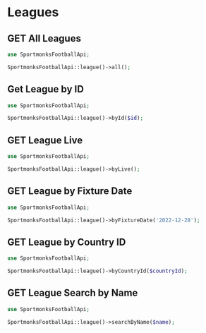 # Leagues

## GET All Leagues

```php
use SportmonksFootballApi;

SportmonksFootballApi::league()->all();
```

## Get League by ID

```php
use SportmonksFootballApi;

SportmonksFootballApi::league()->byId($id);
```

## GET League Live

```php
use SportmonksFootballApi;

SportmonksFootballApi::league()->byLive();
```

## GET League by Fixture Date

```php
use SportmonksFootballApi;

SportmonksFootballApi::league()->byFixtureDate('2022-12-28');
```

## GET League by Country ID

```php
use SportmonksFootballApi;

SportmonksFootballApi::league()->byCountryId($countryId);
```

## GET League Search by Name

```php
use SportmonksFootballApi;

SportmonksFootballApi::league()->searchByName($name);
```